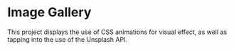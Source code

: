 # Image Gallery

This project displays the use of CSS animations for visual effect, as well as tapping into the use of the Unsplash API.